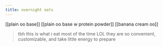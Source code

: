 ```yaml
---
title: overnight oats
---
```

[[plain oo base]] 
[[plain oo base w protein powder]] 
[[banana cream oo]] 

> tbh this is what i eat most of the time LOL they are so convenient, customizable, and take little energy to prepare